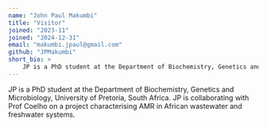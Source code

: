 ```yaml
---
name: "John Paul Makumbi"
title: "Visitor"
joined: "2023-11"
joined: "2024-12-31"
email: "makumbi.jpaul@gmail.com"
github: "JPMakumbi"
short_bio: >
    JP is a PhD student at the Department of Biochemistry, Genetics and Microbiology, University of Pretoria, South Africa. JP is collaborating with Prof Coelho on a project characterising AMR in African wastewater and freshwater systems.
---
```


JP is a PhD student at the Department of Biochemistry, Genetics and Microbiology, University of Pretoria, South Africa. JP is collaborating with Prof Coelho on a project characterising AMR in African wastewater and freshwater systems.
